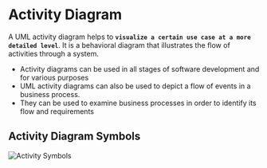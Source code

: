 # Activity Diagram
A UML activity diagram helps to **`visualize a certain use case at a more detailed level`**. It is a behavioral diagram that illustrates the flow of activities through a system.

- Activity diagrams can be used in all stages of software development and for various purposes
- UML activity diagrams can also be used to depict a flow of events in a business process. 
- They can be used to examine business processes in order to identify its flow and requirements

##  Activity Diagram Symbols
![Activity Symbols](https://github.com/venu-shastri/ooad-uml-knowledge/blob/master/images/Activity-diagram-1.png)


<!--stackedit_data:
eyJoaXN0b3J5IjpbLTE1OTMxODU2NTAsMTQ3MzMzMzkzOCw3OD
E4MzgzOTYsLTE3Mjc4NDYzNjYsLTI3Nzc1NTM4Ml19
-->